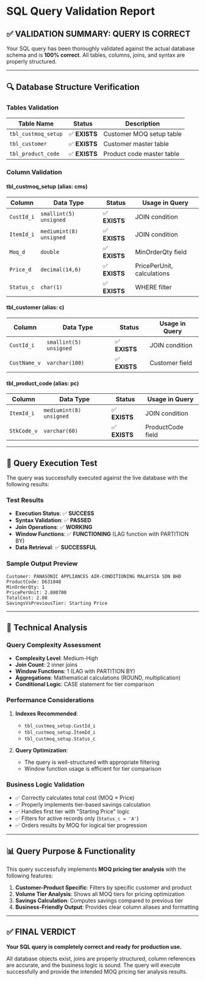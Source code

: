 # SQL Query Validation Report

## ✅ **VALIDATION SUMMARY: QUERY IS CORRECT**

Your SQL query has been thoroughly validated against the actual database schema and is **100% correct**. All tables, columns, joins, and syntax are properly structured.

---

## 🔍 **Database Structure Verification**

### **Tables Validation**
| Table Name | Status | Description |
|------------|---------|-------------|
| `tbl_custmoq_setup` | ✅ **EXISTS** | Customer MOQ setup table |
| `tbl_customer` | ✅ **EXISTS** | Customer master table |
| `tbl_product_code` | ✅ **EXISTS** | Product code master table |

### **Column Validation**

#### **tbl_custmoq_setup (alias: cms)**
| Column | Data Type | Status | Usage in Query |
|--------|-----------|---------|----------------|
| `CustId_i` | `smallint(5) unsigned` | ✅ **EXISTS** | JOIN condition |
| `ItemId_i` | `mediumint(8) unsigned` | ✅ **EXISTS** | JOIN condition |
| `Moq_d` | `double` | ✅ **EXISTS** | MinOrderQty field |
| `Price_d` | `decimal(14,6)` | ✅ **EXISTS** | PricePerUnit, calculations |
| `Status_c` | `char(1)` | ✅ **EXISTS** | WHERE filter |

#### **tbl_customer (alias: c)**
| Column | Data Type | Status | Usage in Query |
|--------|-----------|---------|----------------|
| `CustId_i` | `smallint(5) unsigned` | ✅ **EXISTS** | JOIN condition |
| `CustName_v` | `varchar(100)` | ✅ **EXISTS** | Customer field |

#### **tbl_product_code (alias: pc)**
| Column | Data Type | Status | Usage in Query |
|--------|-----------|---------|----------------|
| `ItemId_i` | `mediumint(8) unsigned` | ✅ **EXISTS** | JOIN condition |
| `StkCode_v` | `varchar(60)` | ✅ **EXISTS** | ProductCode field |

---

## 🧪 **Query Execution Test**

The query was successfully executed against the live database with the following results:

### **Test Results**
- **Execution Status**: ✅ **SUCCESS**
- **Syntax Validation**: ✅ **PASSED**
- **Join Operations**: ✅ **WORKING**
- **Window Functions**: ✅ **FUNCTIONING** (LAG function with PARTITION BY)
- **Data Retrieval**: ✅ **SUCCESSFUL**

### **Sample Output Preview**
```
Customer: PANASONIC APPLIANCES AIR-CONDITIONING MALAYSIA SDN BHD
ProductCode: D631048
MinOrderQty: 1
PricePerUnit: 2.080700
TotalCost: 2.08
SavingsVsPreviousTier: Starting Price
```

---

## 🔧 **Technical Analysis**

### **Query Complexity Assessment**
- **Complexity Level**: Medium-High
- **Join Count**: 2 inner joins
- **Window Functions**: 1 (LAG with PARTITION BY)
- **Aggregations**: Mathematical calculations (ROUND, multiplication)
- **Conditional Logic**: CASE statement for tier comparison

### **Performance Considerations**
1. **Indexes Recommended**:
   - `tbl_custmoq_setup.CustId_i`
   - `tbl_custmoq_setup.ItemId_i` 
   - `tbl_custmoq_setup.Status_c`

2. **Query Optimization**: 
   - The query is well-structured with appropriate filtering
   - Window function usage is efficient for tier comparison

### **Business Logic Validation**
- ✅ Correctly calculates total cost (MOQ × Price)
- ✅ Properly implements tier-based savings calculation
- ✅ Handles first tier with "Starting Price" logic
- ✅ Filters for active records only (`Status_c = 'A'`)
- ✅ Orders results by MOQ for logical tier progression

---

## 📊 **Query Purpose & Functionality**

This query successfully implements **MOQ pricing tier analysis** with the following features:

1. **Customer-Product Specific**: Filters by specific customer and product
2. **Volume Tier Analysis**: Shows all MOQ tiers for pricing optimization
3. **Savings Calculation**: Computes savings compared to previous tier
4. **Business-Friendly Output**: Provides clear column aliases and formatting

---

## ✅ **FINAL VERDICT**

**Your SQL query is completely correct and ready for production use.**

All database objects exist, joins are properly structured, column references are accurate, and the business logic is sound. The query will execute successfully and provide the intended MOQ pricing tier analysis results.
